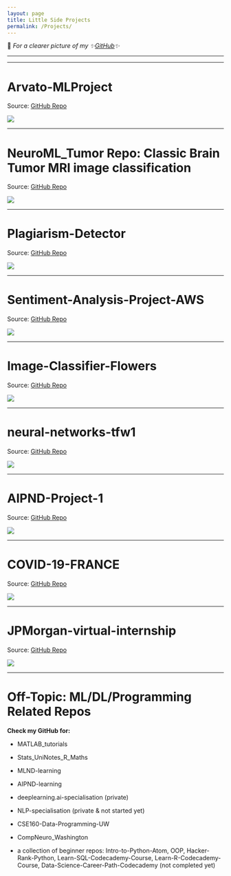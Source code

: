 ```yaml
---
layout: page
title: Little Side Projects
permalink: /Projects/
---
```


📌 *For a clearer picture of my ✨[GitHub](https://github.com/dilayercelik)✨*

---
---
# Arvato-MLProject

Source: [GitHub Repo](https://github.com/dilayercelik/Arvato-MLProject)

<img src="{{site.url}}/images/ArvatoML.png" style="display: block; margin: auto;" />

---
# NeuroML_Tumor Repo: Classic Brain Tumor MRI image classification

Source: [GitHub Repo](https://github.com/dilayercelik/NeuroML-Tumor)

<img src="{{site.url}}/images/NeuroML.png" style="display: block; margin: auto;" />

---
# Plagiarism-Detector

Source: [GitHub Repo](https://github.com/dilayercelik/Plagiarism-Detector)

<img src="{{site.url}}/images/PlagiarismDetector.png" style="display: block; margin: auto;" />

---
# Sentiment-Analysis-Project-AWS

Source: [GitHub Repo](https://github.com/dilayercelik/Sentiment-Analysis-Project-AWS)

<img src="{{site.url}}/images/SentimentAnalysis.png" style="display: block; margin: auto;" />

---
# Image-Classifier-Flowers

Source: [GitHub Repo](https://github.com/dilayercelik/Image-Classifier-Flowers)

<img src="{{site.url}}/images/FlowerClassifier.png" style="display: block; margin: auto;" />

---
# neural-networks-tfw1

Source: [GitHub Repo](https://github.com/dilayercelik/neural-networks-tfw1)

<img src="{{site.url}}/images/NeuralNetworks.png" style="display: block; margin: auto;" />

---
# AIPND-Project-1

Source: [GitHub Repo](https://github.com/dilayercelik/AIPND-Project-1)

<img src="{{site.url}}/images/DogClassifier.png" style="display: block; margin: auto;" />

---
# COVID-19-FRANCE

Source: [GitHub Repo](https://github.com/dilayercelik/COVID-19-FRANCE)

<img src="{{site.url}}/images/COVID19France.png" style="display: block; margin: auto;" />

---
# JPMorgan-virtual-internship

Source: [GitHub Repo](https://github.com/dilayercelik/JPMorgan-virtual-internship)

<img src="{{site.url}}/images/JPMorgan.png" style="display: block; margin: auto;" />

---
# Off-Topic: ML/DL/Programming Related Repos 

**Check my GitHub for:**

- MATLAB_tutorials

- Stats_UniNotes_R_Maths

- MLND-learning

- AIPND-learning

- deeplearning.ai-specialisation (private)

- NLP-specialisation (private & not started yet)

- CSE160-Data-Programming-UW

- CompNeuro_Washington

- a collection of beginner repos: Intro-to-Python-Atom, OOP, Hacker-Rank-Python, Learn-SQL-Codecademy-Course, Learn-R-Codecademy-Course, Data-Science-Career-Path-Codecademy (not completed yet)

